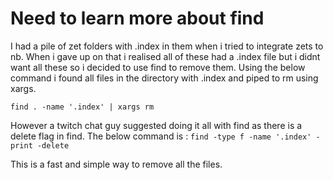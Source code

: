 # Need to learn more about find

I had a pile of zet folders with .index in them when i tried to integrate zets to nb. When i gave up on that i realised all of these had a .index file but i didnt want all these so i decided to use find to remove them.
Using the below command i found all files in the directory with .index and piped to rm using xargs.

`find . -name '.index' | xargs rm`

However a twitch chat guy suggested doing it all with find as there is a delete flag in find. The below command is :
`find -type f -name '.index' -print -delete`

This is a fast and simple way to remove all the files.


